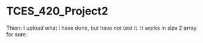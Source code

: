 # TCES_420_Project2
Thien: I upload what i have done, but have not test it. It works in size 2 array for sure. 
